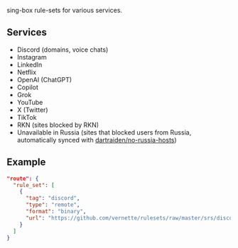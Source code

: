 sing-box rule-sets for various services.

## Services

- Discord (domains, voice chats)
- Instagram
- LinkedIn
- Netflix
- OpenAI (ChatGPT)
- Copilot
- Grok
- YouTube
- X (Twitter)
- TikTok
- RKN (sites blocked by RKN)
- Unavailable in Russia (sites that blocked users from Russia, automatically synced with [dartraiden/no-russia-hosts](https://github.com/dartraiden/no-russia-hosts))

## Example

```json
"route": {
  "rule_set": [
    {
      "tag": "discord",
      "type": "remote",
      "format": "binary",
      "url": "https://github.com/vernette/rulesets/raw/master/srs/discord-full.srs"
    }
  ]
}
```
